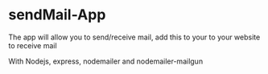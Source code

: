 # sendMail-App
The app will allow you to send/receive mail, add this to your to your website to receive mail

With Nodejs, express, nodemailer and nodemailer-mailgun

